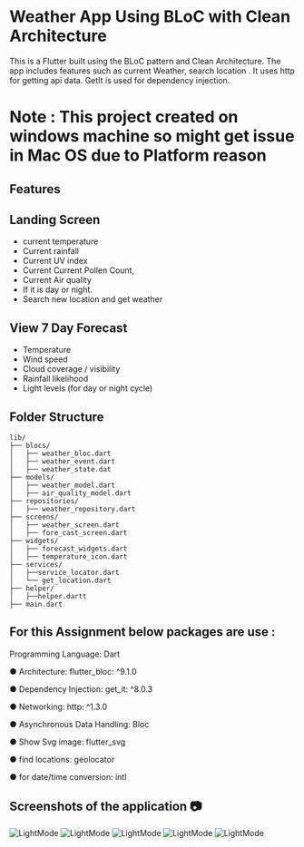 # Weather App Using BLoC with Clean Architecture
This is a Flutter built using the BLoC pattern and Clean Architecture. The app includes features such as current Weather, search location . It uses http for getting api data. GetIt is used for dependency injection.

# Note : This project created on windows machine so might get issue in Mac OS due to Platform reason


## Features

## Landing Screen
- current temperature
- Current rainfall
- Current UV index
- Current Current Pollen Count,
- Current Air quality
- If it is day or night.
- Search new location and get weather
## View 7 Day Forecast
- Temperature
- Wind speed
- Cloud coverage / visibility
- Rainfall likelihood 
- Light levels (for day or night cycle)



## Folder Structure
```
lib/
├── blocs/
│   ├── weather_bloc.dart
│   ├── weather_event.dart
│   ├── weather_state.dat
├── models/
│   ├── weather_model.dart
│   ├── air_quality_model.dart
├── repositories/
│   ├── weather_repository.dart
├── screens/
│   ├── weather_screen.dart
│   ├── fore_cast_screen.dart
├── widgets/
│   ├── forecast_widgets.dart
│   ├── temperature_icon.dart
├── services/
│   ├──service_locator.dart
│   └── get_location.dart
├── helper/
│   ├──helper.dartt
├── main.dart
```


## **For this Assignment below packages are use :**

Programming Language: Dart

● Architecture:  flutter_bloc: ^9.1.0

● Dependency Injection: get_it: ^8.0.3

● Networking:  http: ^1.3.0

● Asynchronous Data Handling: Bloc

● Show Svg image: flutter_svg

● find locations: geolocator

● for date/time conversion: intl


## Screenshots of the application 📷

![LightMode](https://github.com/kartikartik/weatherApp/blob/main/1.jpeg)
![LightMode](https://github.com/kartikartik/weatherApp/blob/main/2.jpeg)
![LightMode](https://github.com/kartikartik/weatherApp/blob/main/3.jpeg)
![LightMode](https://github.com/kartikartik/weatherApp/blob/main/4.jpeg)
![LightMode](https://github.com/kartikartik/weatherApp/blob/main/5.jpeg)

